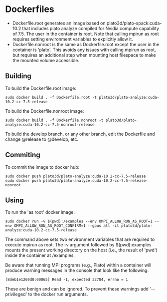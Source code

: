 # Dockerfiles
- Dockerfile.root generates an image based on plato3d/plato-spack:cuda-10.2 that includes plato analyze compiled for Nvidia compute capability of 7.5.  The user in the container is root.  Note that calling mpirun as root requires setting environment variables to explicitly allow it.
- Dockerfile.nonroot is the same as Dockerfile.root except the user in the container is 'plato'.  This avoids any issues with calling mpirun as root, but requires an additional step when mounting host filespace to make the mounted volume accessible.

## Building
To build the Dockerfile.root image:

```shell
sudo docker build . -f Dockerfile.root -t plato3d/plato-analyze:cuda-10.2-cc-7.5-release
```

To build the Dockerfile.nonroot image:

```shell
sudo docker build . -f Dockerfile.nonroot -t plato3d/plato-analyze:cuda-10.2-cc-7.5-nonroot-release
```

To build the develop branch, or any other branch, edit the Dockerfile and change @release to @develop, etc.

## Commiting
To commit the image to docker hub:

```shell
sudo docker push plato3d/plato-analyze:cuda-10.2-cc-7.5-release
sudo docker push plato3d/plato-analyze:cuda-10.2-cc-7.5-release-nonroot
```

## Using
To run the 'as root' docker image:

```shell
sudo docker run -v $(pwd):/examples --env OMPI_ALLOW_RUN_AS_ROOT=1 --env OMPI_ALLOW_RUN_AS_ROOT_CONFIRM=1 --gpus all -it plato3d/plato-analyze:cuda-10.2-cc-7.5-release
```

The command above sets two environment variables that are required to execute mpirun as root.  The -v argument followed by $(pwd):examples mounts the present working directory on the host (i.e., the result of 'pwd') inside the container at /examples.

Be aware that running MPI programs (e.g., Plato) within a container will produce warning messages in the console that look like the following:

```shell
[8deb1e1269d0:00065] Read -1, expected 32784, errno = 1
```

These are benign and can be ignored.  To prevent these warnings add '--privileged' to the docker run arguments.
